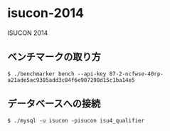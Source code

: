 isucon-2014
===========

ISUCON 2014

## ベンチマークの取り方

```
$ ./benchmarker bench --api-key 87-2-ncfwse-40rp-a21ade5ac9385add3c84f6e907298d15c1ba14e5
```

## データベースへの接続

```
$ ./mysql -u isucon -pisucon isu4_qualifier
```

